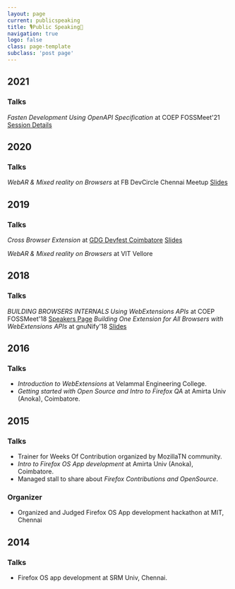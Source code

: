 ```yaml
---
layout: page
current: publicspeaking
title: 🎙️Public Speaking🎤
navigation: true
logo: false
class: page-template
subclass: 'post page'
---
```


## 2021

### Talks

*Fasten Development Using OpenAPI Specification* at COEP FOSSMeet'21 [Session Details](https://foss.coep.org.in/fossmeet/Fossmeet21/?page_id=2611#dev)

## 2020

### Talks

*WebAR & Mixed reality on Browsers*  at FB DevCircle Chennai Meetup [Slides](https://drive.google.com/file/d/1WX8KIN96TAb54aQfM5wB1rjFMebrEHBe/view?usp=sharing)


## 2019

### Talks

*Cross Browser Extension* at [GDG Devfest Coimbatore](https://devfest19.gdgcbe.com/speakers) [Slides](https://drive.google.com/file/d/15QFctvCHjWxkCAIn8epm54bHk3NPLYv1/view)

*WebAR & Mixed reality on Browsers*  at VIT Vellore

## 2018

### Talks

*BUILDING BROWSERS INTERNALS Using WebExtensions APIs* at COEP FOSSMeet'18  [Speakers Page](http://foss.coep.org.in/fossmeet/fossmeet18/#gtco-speakers)
*Building One Extension for All Browsers with WebExtensions APIs* at gnuNify'18 [Slides](https://drive.google.com/drive/u/0/folders/0BynHVcltkfkwUVlTdHp1SkFmb0k)

## 2016 

### Talks

- *Introduction to WebExtensions* at  Velammal Engineering College.
- *Getting started with Open Source and Intro to Firefox QA* at Amirta Univ (Anoka), Coimbatore.

## 2015

### Talks

- Trainer for  Weeks Of Contribution organized by MozillaTN community.
- *Intro to Firefox OS App development* at Amirta Univ (Anoka), Coimbatore.
- Managed stall to share about *Firefox Contributions and OpenSource*.

### Organizer

- Organized and Judged Firefox OS App development hackathon at MIT, Chennai

## 2014

### Talks
- Firefox OS app development at  SRM Univ, Chennai. 
